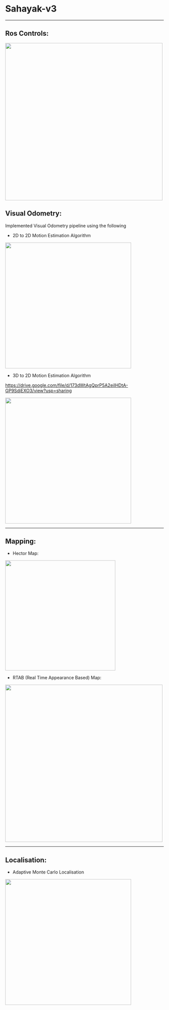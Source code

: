# Sahayak-v3
---
## Ros Controls:
<img src="https://user-images.githubusercontent.com/64685403/121785722-15dbcc00-cbd9-11eb-86ee-6b86179110eb.gif" width="500">


## Visual Odometry:
Implemented Visual Odometry pipeline using the following 
* 2D to 2D Motion Estimation Algorithm

<img src="https://user-images.githubusercontent.com/64685403/121784729-37d25000-cbd3-11eb-9314-2a5fbb041a9a.png" width="400">

* 3D to 2D Motion Estimation Algorithm

https://drive.google.com/file/d/173dWtAgQprP5A2eiIHDtA-GP9SdjEXO3/view?usp=sharing

<img src="https://user-images.githubusercontent.com/64685403/121784831-e4accd00-cbd3-11eb-8202-94722c2689f7.png" width="400">

---
## Mapping:
* Hector Map:

<img src="https://user-images.githubusercontent.com/64685403/121784874-276ea500-cbd4-11eb-948d-58333b687bce.png" width="350">

* RTAB (Real Time Appearance Based) Map:
<img src="https://user-images.githubusercontent.com/64797216/121785126-98628c80-cbd5-11eb-9d54-c349228d4ee7.gif" width="500">

---

## Localisation:
* Adaptive Monte Carlo Localisation

<img src="https://user-images.githubusercontent.com/64797216/121785195-0018d780-cbd6-11eb-92a2-a9bef45cd543.png" width="400">

